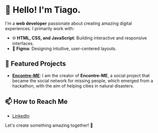 # 👋 Hello! I'm Tiago.

I'm a **web developer** passionate about creating amazing digital experiences. I primarily work with:

- 🌐 **HTML, CSS, and JavaScript**: Building interactive and responsive interfaces.
- 🎨 **Figma**: Designing intuitive, user-centered layouts.

## 🚀 Featured Projects

- **[Encontre-ME](https://github.com/orgs/PedreirosDeSoftware/repositories)**: I am the creator of **Encontre-ME**, a social project that became the social network for missing people, which emerged from a hackathon, with the aim of helping cities in natural disasters.

## 📫 How to Reach Me

- [LinkedIn](https://www.linkedin.com/in/tiago-cardoso-059b9529b/)

Let's create something amazing together! 🚀
